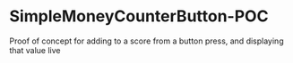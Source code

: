 # SimpleMoneyCounterButton-POC
 Proof of concept for adding to a score from a button press, and displaying that value live
